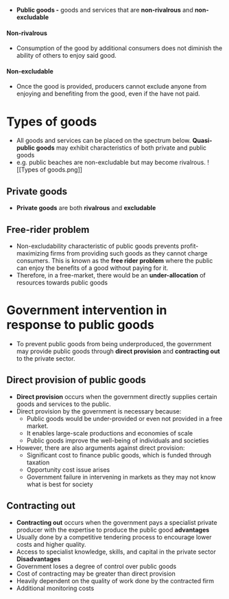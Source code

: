 
- **Public goods -** goods and services that are **non-rivalrous** and **non-excludable**
#### Non-rivalrous
- Consumption of the good by additional consumers does not diminish the ability of others to enjoy said good.
#### Non-excludable
- Once the good is provided, producers cannot exclude anyone from enjoying and benefiting from the good, even if the have not paid.
# Types of goods
- All goods and services can be placed on the spectrum below. **Quasi-public goods** may exhibit characteristics of both private and public goods
- e.g. public beaches are non-excludable but may become rivalrous.
![[Types of goods.png]]
## Private goods
- **Private goods** are both **rivalrous** and **excludable**
## Free-rider problem
- Non-excludability characteristic of public goods prevents profit-maximizing firms from providing such goods as they cannot charge consumers. This is known as the **free rider problem** where the public can enjoy the benefits of a good without paying for it.
- Therefore, in a free-market, there would be an **under-allocation** of resources towards public goods
# Government intervention in response to public goods
- To prevent public goods from being underproduced, the government may provide public goods through **direct provision** and **contracting out** to the private sector.
## Direct provision of public goods
- **Direct provision** occurs when the government directly supplies certain goods and services to the public.
- Direct provision by the government is necessary because:
	- Public goods would be under-provided or even not provided in a free market.
	- It enables large-scale productions and economies of scale
	- Public goods improve the well-being of individuals and societies
- However, there are also arguments against direct provision:
	- Significant cost to finance public goods, which is funded through taxation
	- Opportunity cost issue arises
	- Government failure in intervening in markets as they may not know what is best for society
## Contracting out
- **Contracting out** occurs when the government pays a specialist private producer with the expertise to produce the public good
**advantages**
- Usually done by a competitive tendering process to encourage lower costs and higher quality.
- Access to specialist knowledge, skills, and capital in the private sector
**Disadvantages**
- Government loses a degree of control over public goods
- Cost of contracting may be greater than direct provision
- Heavily dependent on the quality of work done by the contracted firm
- Additional monitoring costs